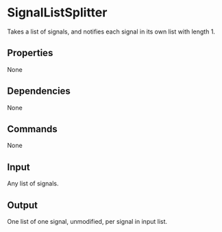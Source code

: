SignalListSplitter
===========
Takes a list of signals, and notifies each signal in its own list with length 1.

Properties
--------------
None

Dependencies
----------------
None

Commands
----------------
None

Input
-------
Any list of signals.

Output
---------
One list of one signal, unmodified, per signal in input list.
